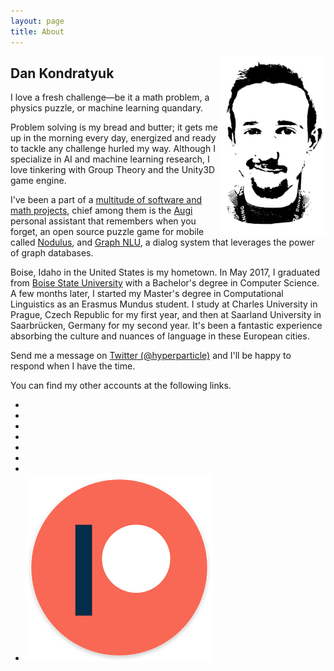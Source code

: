 ```yaml
---
layout: page
title: About
---
```


<img src="/public/img/dan-stencil-portrait.png" style="max-height:18rem;float:right;" alt="Dan's Portrait">

## Dan Kondratyuk

<p class="message">
  I love a fresh challenge—be it a math problem, a physics puzzle, or machine learning quandary.
</p>

Problem solving is my bread and butter; it gets me up in the morning every day, energized and ready to tackle any challenge hurled my way. Although I specialize in AI and machine learning research, I love tinkering with Group Theory and the Unity3D game engine.

I've been a part of a [multitude of software and math projects](/projects/), chief among them is the [Augi](https://helloaugi.com/) personal assistant that remembers when you forget, an open source puzzle game for mobile called [Nodulus](/nodulus/), and [Graph NLU](https://github.com/Hyperparticle/graph-nlu), a dialog system that leverages the power of graph databases.

Boise, Idaho in the United States is my hometown. In May 2017, I graduated from [Boise State University](https://www.boisestate.edu/) with a Bachelor's degree in Computer Science. A few months later, I started my Master's degree in Computational Linguistics as an Erasmus Mundus student. I study at Charles University in Prague, Czech Republic for my first year, and then at Saarland University in Saarbrücken, Germany  for my second year. It's been a fantastic experience absorbing the culture and nuances of language in these European cities.

Send me a message on [Twitter (@hyperparticle)](https://twitter.com/hyperparticle) and I'll be happy to respond when I have the time.

You can find my other accounts at the following links.

<ul class="social-icons">
  <li><a href="https://github.com/hyperparticle"><i class="fa fa-github"></i></a></li>
  <li><a href="https://twitter.com/hyperparticle"><i class="fa fa-twitter"></i></a></li>
  <li><a href="https://www.linkedin.com/in/dankondratyuk"><i class="fa fa-linkedin"></i></a></li>
  <li><a href="https://www.youtube.com/channel/UCd_9cwA6OBEL_f2NN1z0LLQ"><i class="fa fa-youtube-play"></i></a></li>
  <li><a href="https://medium.com/@hyperparticle"><i class="fa fa-medium"></i></a></li>
  <li><a href="https://reddit.com/u/hyperparticles"><i class="fa fa-reddit-alien"></i></a></li>
  <li><a href="https://soundcloud.com/hyperparticle"><i class="fa fa-soundcloud"></i></a></li>
  <li><a href="https://www.patreon.com/hyperparticle"><img class="icon-small" src="/public/img/patreon.png" alt="Patreon logo"></a></li>
</ul>
